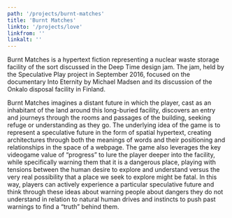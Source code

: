 ```yaml
---
path: '/projects/burnt-matches'
title: 'Burnt Matches'
linkto: '/projects/love'
linkfrom: ''
linkalt: ''
---
```

Burnt Matches is a hypertext fiction representing a nuclear waste storage facility of the sort discussed in the Deep Time design jam. The jam, held by the Speculative Play project in September 2016,  focused on the documentary Into Eternity by Michael Madsen and its discussion of the Onkalo disposal facility in Finland.

Burnt Matches imagines a distant future in which the player, cast as an inhabitant of the land around this long-buried facility, discovers an entry and journeys through the rooms and passages of the building, seeking refuge or understanding as they go. The underlying idea of the game is to represent a speculative future in the form of spatial hypertext, creating architectures through both the meanings of words and their positioning and relationships in the space of a webpage. The game also leverages the key videogame value of “progress” to lure the player deeper into the facility, while specifically warning them that it is a dangerous place, playing with tensions between the human desire to explore and understand versus the very real possibility that a place we seek to explore might be fatal. In this way, players can actively experience a particular speculative future and think through these ideas about warning people about dangers they do not understand in relation to natural human drives and instincts to push past warnings to find a “truth” behind them.
